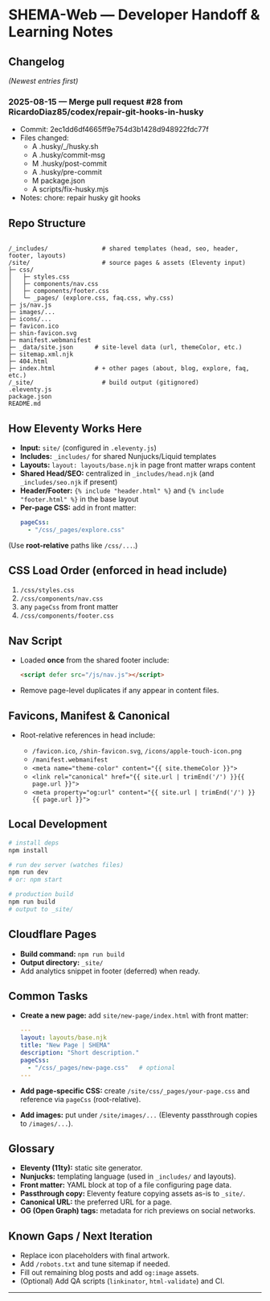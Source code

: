 # SHEMA-Web — Developer Handoff & Learning Notes

## Changelog
*(Newest entries first)*
### 2025-08-15 — Merge pull request #28 from RicardoDiaz85/codex/repair-git-hooks-in-husky
- Commit: 2ec1dd6df4665ff9e754d3b1428d948922fdc77f
- Files changed:
  - A	.husky/_/husky.sh
  - A	.husky/commit-msg
  - M	.husky/post-commit
  - A	.husky/pre-commit
  - M	package.json
  - A	scripts/fix-husky.mjs
- Notes:
  chore: repair husky git hooks


## Repo Structure
```

/_includes/               # shared templates (head, seo, header, footer, layouts)
/site/                    # source pages & assets (Eleventy input)
├─ css/
│   ├─ styles.css
│   ├─ components/nav.css
│   ├─ components/footer.css
│   └─ _pages/ (explore.css, faq.css, why.css)
├─ js/nav.js
├─ images/...
├─ icons/...
├─ favicon.ico
├─ shin-favicon.svg
├─ manifest.webmanifest
├─ _data/site.json      # site-level data (url, themeColor, etc.)
├─ sitemap.xml.njk
├─ 404.html
├─ index.html           # + other pages (about, blog, explore, faq, etc.)
/_site/                   # build output (gitignored)
.eleventy.js
package.json
README.md

````

## How Eleventy Works Here
- **Input:** `site/` (configured in `.eleventy.js`)
- **Includes:** `_includes/` for shared Nunjucks/Liquid templates
- **Layouts:** `layout: layouts/base.njk` in page front matter wraps content
- **Shared Head/SEO:** centralized in `_includes/head.njk` (and `_includes/seo.njk` if present)
- **Header/Footer:** `{% include "header.html" %}` and `{% include "footer.html" %}` in the base layout
- **Per-page CSS:** add in front matter:
  ```yaml
  pageCss:
    - "/css/_pages/explore.css"
  ```

(Use **root-relative** paths like `/css/...`.)

## CSS Load Order (enforced in head include)

1. `/css/styles.css`
2. `/css/components/nav.css`
3. any `pageCss` from front matter
4. `/css/components/footer.css`

## Nav Script

* Loaded **once** from the shared footer include:

  ```html
  <script defer src="/js/nav.js"></script>
  ```
* Remove page-level duplicates if any appear in content files.

## Favicons, Manifest & Canonical

* Root-relative references in head include:

  * `/favicon.ico`, `/shin-favicon.svg`, `/icons/apple-touch-icon.png`
  * `/manifest.webmanifest`
  * `<meta name="theme-color" content="{{ site.themeColor }}">`
  * `<link rel="canonical" href="{{ site.url | trimEnd('/') }}{{ page.url }}">`
  * `<meta property="og:url" content="{{ site.url | trimEnd('/') }}{{ page.url }}">`

## Local Development

```bash
# install deps
npm install

# run dev server (watches files)
npm run dev
# or: npm start

# production build
npm run build
# output to _site/
```

## Cloudflare Pages

* **Build command:** `npm run build`
* **Output directory:** `_site/`
* Add analytics snippet in footer (deferred) when ready.

## Common Tasks

* **Create a new page:** add `site/new-page/index.html` with front matter:

  ```yaml
  ---
  layout: layouts/base.njk
  title: "New Page | SHEMA"
  description: "Short description."
  pageCss:
    - "/css/_pages/new-page.css"   # optional
  ---
  ```
* **Add page-specific CSS:** create `/site/css/_pages/your-page.css` and reference via `pageCss` (root-relative).
* **Add images:** put under `/site/images/...` (Eleventy passthrough copies to `/images/...`).

## Glossary

* **Eleventy (11ty):** static site generator.
* **Nunjucks:** templating language (used in `_includes/` and layouts).
* **Front matter:** YAML block at top of a file configuring page data.
* **Passthrough copy:** Eleventy feature copying assets as-is to `_site/`.
* **Canonical URL:** the preferred URL for a page.
* **OG (Open Graph) tags:** metadata for rich previews on social networks.

## Known Gaps / Next Iteration

* Replace icon placeholders with final artwork.
* Add `/robots.txt` and tune sitemap if needed.
* Fill out remaining blog posts and add `og:image` assets.
* (Optional) Add QA scripts (`linkinator`, `html-validate`) and CI.

---
